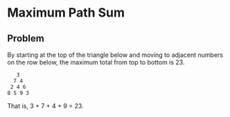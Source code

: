 # Maximum Path Sum

## Problem

By starting at the top of the triangle below and moving to adjacent numbers on the row below, the maximum total from top to bottom is 23.

`   3`<br />
`  7 4`<br />
` 2 4 6`<br />
`8 5 9 3`

That is, 3 + 7 + 4 + 9 = 23.

